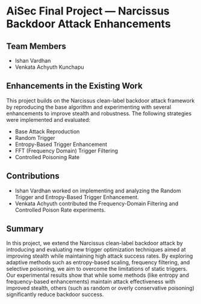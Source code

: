 # AiSec Final Project — Narcissus Backdoor Attack Enhancements

## Team Members
- Ishan Vardhan  
- Venkata Achyuth Kunchapu

## Enhancements in the Existing Work

This project builds on the Narcissus clean-label backdoor attack framework by reproducing the base algorithm and experimenting with several enhancements to improve stealth and robustness. The following strategies were implemented and evaluated:

- Base Attack Reproduction  
- Random Trigger  
- Entropy-Based Trigger Enhancement  
- FFT (Frequency Domain) Trigger Filtering  
- Controlled Poisoning Rate  

## Contributions

- Ishan Vardhan worked on implementing and analyzing the Random Trigger and Entropy-Based Trigger Enhancement.
- Venkata Achyuth contributed the Frequency-Domain Filtering and Controlled Poison Rate experiments.

## Summary

In this project, we extend the Narcissus clean-label backdoor attack by introducing and evaluating new trigger optimization techniques aimed at improving stealth while maintaining high attack success rates. By exploring adaptive methods such as entropy-based scaling, frequency filtering, and selective poisoning, we aim to overcome the limitations of static triggers. Our experimental results show that while some methods (like entropy and frequency-based enhancements) maintain attack effectiveness with improved stealth, others (such as random or overly conservative poisoning) significantly reduce backdoor success.
